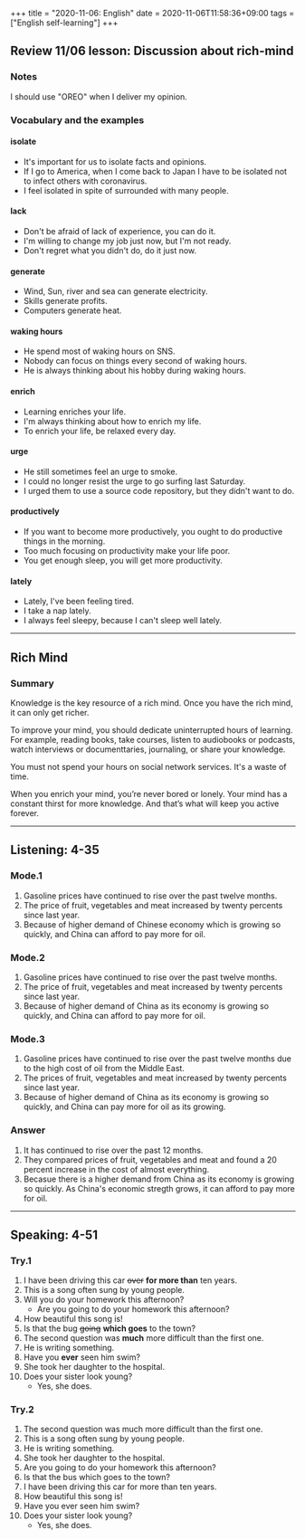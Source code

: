 +++
title =  "2020-11-06: English"
date = 2020-11-06T11:58:36+09:00
tags = ["English self-learning"]
+++

## Review 11/06 lesson: Discussion about rich-mind

### Notes

I should use "OREO" when I deliver my opinion.

### Vocabulary and the examples

#### isolate
* It's important for us to isolate facts and opinions.
* If I go to America, when I come back to Japan I have to be isolated not to infect others with coronavirus.
* I feel isolated in spite of surrounded with many people.

#### lack
* Don't be afraid of lack of experience, you can do it.
* I'm willing to change my job just now, but I'm not ready.
* Don't regret what you didn't do, do it just now.

#### generate
* Wind, Sun, river and sea can generate electricity.
* Skills generate profits.
* Computers generate heat.

#### waking hours
* He spend most of waking hours on SNS.
* Nobody can focus on things every second of waking hours. 
* He is always thinking about his hobby during waking hours.

#### enrich
* Learning enriches your life.
* I'm always thinking about how to enrich my life.
* To enrich your life, be relaxed every day.

#### urge
* He still sometimes feel an urge to smoke.
* I could no longer resist the urge to go surfing last Saturday.
* I urged them to use a source code repository, but they didn't want to do.

#### productively
* If you want to become more productively, you ought to do productive things in the morning.
* Too much focusing on productivity make your life poor.
* You get enough sleep, you will get more productivity.

#### lately
* Lately, I've been feeling tired.
* I take a nap lately.
* I always feel sleepy, because I can't sleep well lately.

- - -
## Rich Mind

### Summary 

Knowledge is the key resource of a rich mind.
Once you have the rich mind, it can only get richer.

To improve your mind, you should dedicate uninterrupted hours of learning.
For example, reading books, take courses, listen to audiobooks or podcasts, 
watch interviews or documenttaries, journaling, or share your knowledge.

You must not spend your hours on social network services.
It's a waste of time.

When you enrich your mind, you’re never bored or lonely.
Your mind has a constant thirst for more knowledge.
And that’s what will keep you active forever.

- - -

## Listening: 4-35

### Mode.1

1. Gasoline prices have continued to rise over the past twelve months.
2. The price of fruit, vegetables and meat increased by twenty percents since last year.
3. Because of higher demand of Chinese economy which is growing so quickly, and China can afford to pay more for oil.

### Mode.2

1. Gasoline prices have continued to rise over the past twelve months.
2. The price of fruit, vegetables and meat increased by twenty percents since last year.
3. Because of higher demand of China as its economy is growing so quickly, and China can afford to pay more for oil.

### Mode.3

1. Gasoline prices have continued to rise over the past twelve months due to the high cost of oil from the Middle East.
2. The prices of fruit, vegetables and meat increased by twenty percents since last year.
3. Because of higher demand of China as its economy is growing so quickly, and China can pay more for oil as its growing.

### Answer

1. It has continued to rise over the past 12 months.
2. They compared prices of fruit, vegetables and meat and found a 20 percent increase in the cost of almost everything.
3. Becasue there is a higher demand from China as its economy is growing so quickly.
    As China's economic stregth grows, it can afford to pay more for oil.

- - -

## Speaking: 4-51

### Try.1

1. I have been driving this car ~~over~~ **for more than** ten years.
2. This is a song often sung by young people.
3. Will you do your homework this afternoon?
    - Are you going to do your homework this afternoon? 
4. How beautiful this song is!
5. Is that the bug ~~going~~ **which goes** to the town?
6. The second question was **much** more difficult than the first one.
7. He is writing something.
8. Have you **ever** seen him swim?
9. She took her daughter to the hospital.
10. Does your sister look young?
    - Yes, she does.

### Try.2

1. The second question was much more difficult than the first one.
2. This is a song often sung by young people.
3. He is writing something.
4. She took her daughter to the hospital.
5. Are you going to do your homework this afternoon?
6. Is that the bus which goes to the town?
7. I have been driving this car for more than ten years.
8. How beautiful this song is!
9. Have you ever seen him swim?
10. Does your sister look young?
    - Yes, she does.

